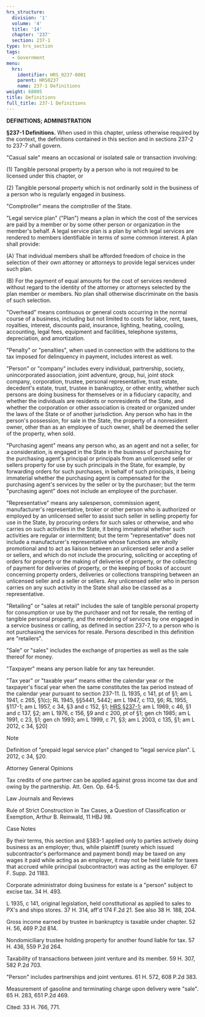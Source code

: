 ```yaml
---
hrs_structure:
  division: '1'
  volume: '4'
  title: '14'
  chapter: '237'
  section: 237-1
type: hrs_section
tags:
  - Government
menu:
  hrs:
    identifier: HRS_0237-0001
    parent: HRS0237
    name: 237-1 Definitions
weight: 68005
title: Definitions
full_title: 237-1 Definitions
---
```

**DEFINITIONS; ADMINISTRATION**

**§237-1 Definitions.** When used in this chapter, unless otherwise required by the context, the definitions contained in this section and in sections 237-2 to 237-7 shall govern.

"Casual sale" means an occasional or isolated sale or transaction involving:

(1) Tangible personal property by a person who is not required to be licensed under this chapter, or

(2) Tangible personal property which is not ordinarily sold in the business of a person who is regularly engaged in business.

"Comptroller" means the comptroller of the State.

"Legal service plan" ("Plan") means a plan in which the cost of the services are paid by a member or by some other person or organization in the member's behalf. A legal service plan is a plan by which legal services are rendered to members identifiable in terms of some common interest. A plan shall provide:

(A) That individual members shall be afforded freedom of choice in the selection of their own attorney or attorneys to provide legal services under such plan.

(B) For the payment of equal amounts for the cost of services rendered without regard to the identity of the attorney or attorneys selected by the plan member or members. No plan shall otherwise discriminate on the basis of such selection.

"Overhead" means continuous or general costs occurring in the normal course of a business, including but not limited to costs for labor, rent, taxes, royalties, interest, discounts paid, insurance, lighting, heating, cooling, accounting, legal fees, equipment and facilities, telephone systems, depreciation, and amortization.

"Penalty" or "penalties", when used in connection with the additions to the tax imposed for delinquency in payment, includes interest as well.

"Person" or "company" includes every individual, partnership, society, unincorporated association, joint adventure, group, hui, joint stock company, corporation, trustee, personal representative, trust estate, decedent's estate, trust, trustee in bankruptcy, or other entity, whether such persons are doing business for themselves or in a fiduciary capacity, and whether the individuals are residents or nonresidents of the State, and whether the corporation or other association is created or organized under the laws of the State or of another jurisdiction. Any person who has in the person's possession, for sale in the State, the property of a nonresident owner, other than as an employee of such owner, shall be deemed the seller of the property, when sold.

"Purchasing agent" means any person who, as an agent and not a seller, for a consideration, is engaged in the State in the business of purchasing for the purchasing agent's principal or principals from an unlicensed seller or sellers property for use by such principals in the State, for example, by forwarding orders for such purchases, in behalf of such principals, it being immaterial whether the purchasing agent is compensated for the purchasing agent's services by the seller or by the purchaser; but the term "purchasing agent" does not include an employee of the purchaser.

"Representative" means any salesperson, commission agent, manufacturer's representative, broker or other person who is authorized or employed by an unlicensed seller to assist such seller in selling property for use in the State, by procuring orders for such sales or otherwise, and who carries on such activities in the State, it being immaterial whether such activities are regular or intermittent; but the term "representative" does not include a manufacturer's representative whose functions are wholly promotional and to act as liaison between an unlicensed seller and a seller or sellers, and which do not include the procuring, soliciting or accepting of orders for property or the making of deliveries of property, or the collecting of payment for deliveries of property, or the keeping of books of account concerning property orders, deliveries or collections transpiring between an unlicensed seller and a seller or sellers. Any unlicensed seller who in person carries on any such activity in the State shall also be classed as a representative.

"Retailing" or "sales at retail" includes the sale of tangible personal property for consumption or use by the purchaser and not for resale, the renting of tangible personal property, and the rendering of services by one engaged in a service business or calling, as defined in section 237-7, to a person who is not purchasing the services for resale. Persons described in this definition are "retailers".

"Sale" or "sales" includes the exchange of properties as well as the sale thereof for money.

"Taxpayer" means any person liable for any tax hereunder.

"Tax year" or "taxable year" means either the calendar year or the taxpayer's fiscal year when the same constitutes the tax period instead of the calendar year pursuant to section 237-11\. [L 1935, c 141, pt of §1; am L 1941, c 265, §1(c); RL 1945, §§5441, 5442; am L 1947, c 113, §6; RL 1955, §117-1; am L 1957, c 34, §3 and c 152, §1; [HRS §237-1](/title-14/chapter-237/section-237-1/); am L 1969, c 46, §1 and c 137, §2; am L 1976, c 156, §9 and c 200, pt of §1; gen ch 1985; am L 1991, c 23, §1; gen ch 1993; am L 1999, c 71, §3; am L 2003, c 135, §1; am L 2012, c 34, §20]

Note

Definition of "prepaid legal service plan" changed to "legal service plan". L 2012, c 34, §20.

Attorney General Opinions

Tax credits of one partner can be applied against gross income tax due and owing by the partnership. Att. Gen. Op. 64-5.

Law Journals and Reviews

Rule of Strict Construction in Tax Cases, a Question of Classification or Exemption, Arthur B. Reinwald, 11 HBJ 98.

Case Notes

By their terms, this section and §383-1 applied only to parties actively doing business as an employer; thus, while plaintiff (surety which issued subcontractor's performance and payment bond) may be taxed on any wages it paid while acting as an employer, it may not be held liable for taxes that accrued while principal (subcontractor) was acting as the employer. 67 F. Supp. 2d 1183.

Corporate administrator doing business for estate is a "person" subject to excise tax. 34 H. 493.

L 1935, c 141, original legislation, held constitutional as applied to sales to PX's and ships stores. 37 H. 314, aff'd 174 F.2d 21\. See also 38 H. 188, 204.

Gross income earned by trustee in bankruptcy is taxable under chapter. 52 H. 56, 469 P.2d 814.

Nondomiciliary trustee holding property for another found liable for tax. 57 H. 436, 559 P.2d 264.

Taxability of transactions between joint venture and its member. 59 H. 307, 582 P.2d 703.

"Person" includes partnerships and joint ventures. 61 H. 572, 608 P.2d 383.

Measurement of gasoline and terminating charge upon delivery were "sale". 65 H. 283, 651 P.2d 469.

Cited: 33 H. 766, 771.